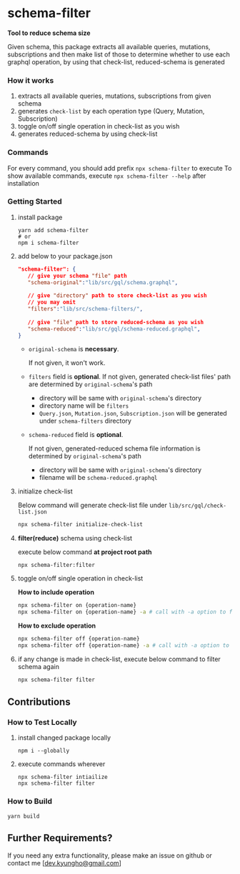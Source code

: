 # schema-filter

**Tool to reduce schema size**

Given schema, this package extracts all available queries, mutations, subscriptions and then make list of those to determine whether to use each graphql operation, by using that check-list, reduced-schema is generated

### How it works

1.  extracts all available queries, mutations, subscriptions from given schema
2.  generates `check-list` by each operation type (Query, Mutation, Subscription)
3.  toggle on/off single operation in check-list as you wish
4.  generates reduced-schema by using check-list

### Commands

For every command, you should add prefix `npx schema-filter` to execute
To show available commands, execute `npx schema-filter --help` after installation

### Getting Started

1.  install package

    ```shell
    yarn add schema-filter
    # or
    npm i schema-filter
    ```

2. add below to your package.json

    ``` json
    "schema-filter": {
       // give your schema "file" path
       "schema-original":"lib/src/gql/schema.graphql",
       
       // give "directory" path to store check-list as you wish
       // you may omit 
       "filters":"lib/src/schema-filters/",
       
       // give "file" path to store reduced-schema as you wish
       "schema-reduced":"lib/src/gql/schema-reduced.graphql",
    }
    ```

    - `original-schema` is **necessary**.

      If not given, it won't work.

    - `filters` field is **optional**.
      If not given, generated check-list files' path are determined by `original-schema`'s path

      - directory will be same with `original-schema`'s directory
      - directory name will be `filters`
      - `Query.json`, `Mutation.json`, `Subscription.json` will be generated under `schema-filters` directory
      

    - `schema-reduced` field is **optional**.

      If not given, generated-reduced schema file information is determined by `original-schema`'s path

      - directory will be same with `original-schema`'s directory
      - filename will be `schema-reduced.graphql`

3. initialize check-list

    Below command will generate check-list file under `lib/src/gql/check-list.json`

    ``` bash
    npx schema-filter initialize-check-list
    ```

4.   **filter(reduce)** schema using check-list
    
        execute below command **at project root path**

        ```
        npx schema-filter:filter
        ```


5. toggle on/off single operation in check-list

    **How to include operation**

    ``` bash
    npx schema-filter on {operation-name}
    npx schema-filter on {operation-name} -a # call with -a option to filter schema again using new check-list
    ```

    **How to exclude operation**

    ``` bash
    npx schema-filter off {operation-name}
    npx schema-filter off {operation-name} -a # call with -a option to filter schema again using new check-list
    ```

6. if any change is made in check-list, execute below command to filter schema again

    ``` bash
    npx schema-filter filter
    ```
## Contributions

### How to Test Locally

1. install changed package locally

    ``` shell
    npm i --globally
    ```

2. execute commands wherever

    ``` shell
    npx schema-filter intiailize
    npx schema-filter filter
    ```

### How to Build

``` shell
yarn build
```

## Further Requirements?

If you need any extra functionality, please make an issue on github or contact me [dev.kyungho@gmail.com]